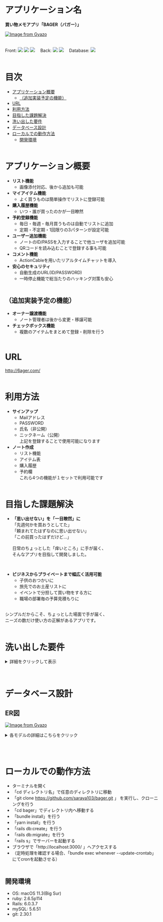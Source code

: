 # アプリケーション名
 **買い物メモアプリ「BAGER（バガー）」**

[![Image from Gyazo](https://i.gyazo.com/dab62d33e6b06e551a8f6c034ae8f425.jpg)](https://gyazo.com/dab62d33e6b06e551a8f6c034ae8f425)
<br><br><br>
Front: 
<img src="https://img.shields.io/badge/-Html5-550000.svg?logo=html5&style=popout">
<img src="https://img.shields.io/badge/-Css3-1572B6.svg?logo=css3&style=popout">
<img src="https://img.shields.io/badge/-Javascript-765.svg?logo=javascript&style=popout">
　Back: 
<img src="https://img.shields.io/badge/-Ruby-CC342D.svg?logo=ruby&style=popout">
<img src="https://img.shields.io/badge/-Rails-CC0000.svg?logo=rails&style=popout"> 
　Database: <img src="https://img.shields.io/badge/-Mysql-4479A1.svg?logo=mysql&style=popout">
<br><br>

# 目次
- [アプリケーション概要](#アプリケーション概要)
  - [（追加実装予定の機能）](#追加実装予定の機能)
- [URL](#url)
- [利用方法](#利用方法)
- [目指した課題解決](#目指した課題解決)
- [洗い出した要件](#洗い出した要件)
- [データベース設計](#データベース設計)
- [ローカルでの動作方法](#ローカルでの動作方法)
  - [開発環境](#開発環境)
<br><br>
# アプリケーション概要
* **リスト機能**
  * 画像添付対応、後から追加も可能
* **マイアイテム機能**
   * よく買うものは簡単操作でリストに登録可能
* **購入履歴機能**
  * いつ・誰が買ったのかが一目瞭然
* **予約登録機能**
  * 毎日・毎週・毎月買うものは自動でリストに追加
  * 定期・不定期・1回限りの3パターンが設定可能
* **ユーザー追加機能**
  * ノートのID/PASSを入力することで他ユーザを追加可能
  * QRコードを読み込むことで登録する事も可能
* **コメント機能**
  * ActionCableを用いたリアルタイムチャットを導入
* **安心のセキュリティ**
  * 自動生成のURL(ID/PASSWORD)
  * 一時停止機能で総当たりのハッキング対策も安心
<br><br>

## （追加実装予定の機能）
* **オーナー譲渡機能**
  * ノート管理者は後から変更・移譲可能
* **チェックボックス機能**
  * 複数のアイテムをまとめて登録・削除を行う
<br><br>

# URL
 http://6ager.com/
 <br><br>
<!--
## BASIC認証
* ID: admin
* PASS: 2105
<br><br>
-->

# 利用方法
* **サインアップ**
  * Mailアドレス
  * PASSWORD
  * 氏名（非公開）
  * ニックネーム（公開）<br>
上記を登録することで使用可能になります
* **ノート作成**
  * リスト機能
  * アイテム表
  * 購入履歴
  * 予約欄<br>
これら4つの機能が１セットで利用可能です
<br><br>

# 目指した課題解決
* **「思い出せない」を「一目瞭然」に**<br>
「先週何かを買おうとしてた」<br>
「頼まれてたはずなのに思い出せない」<br>
「この前買ったはずだけど...」<br><br>
日常のちょっとした「痒いところ」に手が届く、<br>
そんなアプリを目指して開発しました。<br>
<br>

* **ビジネスからプライベートまで幅広く活用可能**
  * 子供のおつかいに
  * 旅先でのお土産リストに
  * イベントで分担して買い物をする方に
  * 職場の部署毎の予算見積もりに<br>
<br>
シンプルだからこそ、ちょっとした場面で手が届く、<br>
ニーズの数だけ使い方の正解があるアプリです。<br>
<br>

# 洗い出した要件
<details>
<summary>詳細をクリックして表示</summary>

**ユーザー登録機能** 
* ログインしていない状態だとログイン画面にリダイレクトする
* 適切な情報を入力するとアカウント作成ができる
* 不適切な情報の場合、エラーを表示した上で新規登録画面に戻される
* 作成が完了すると、インデックスページに移行する
* インデックスページではログイン中のユーザ名が表示される
* ログアウトを押すとログイン画面に戻される
* 適切な情報を入力するとログインできる
* 不適切な情報の場合、エラーを表示してログイン画面に戻される<br>

**ノート機能**
* 作成するとリスト・アイテム・ログ・リザーブ機能が使用できる<br>
（以後「各種リスト機能」と記載）
* ノートのオーナー以外はノートの編集・削除を行うことができない
* ノートのオーナー以外でも各種リスト機能は編集・削除できる
* ノートを削除することで、各種リスト機能も削除される<br>

**アイテム機能**
* 名前・価格・個数を記入すれば登録できる<br>
（写真・条件・備考は空欄でも登録が可能）
* 編集を押すことで登録アイテムの修正ができる
* 削除ボタンを押すことで、登録したアイテムが削除される
* 画像が添付されていれば、サムネイルが表示される
* 画像添付がない場合、「NoImage」が表示される<br>

**リスト機能**
* 登録済みアイテムから選択することでリスト追加できる
* 完了を押すことで履歴に登録し、リストから削除される
* 取消を押すとリストから解除される（履歴には登録されない）<br>

**履歴機能**
* リストで完了ボタンを押すと、履歴に登録される
* 登録された履歴には、日時と購入者の情報が追加される
* 履歴は上から順に最新のものが表示される
* 詳細を押すことで履歴の詳細が表示される<br>

**予約機能**
* リストから選択し、次回追加予定日と繰り返しを指定すると、登録される
* 登録された状態で追加を押すと、その場でリストに登録される
* リストに同じアイテムが存在する場合、登録されない
* 削除を押した場合、予約一覧から削除される
* 次回追加予定日が「未定」の場合、リスト登録後の次回追加日が+1000年される
* 繰り返しが「定期的」の場合、リスト登録後に次回追加日が指定日数分延長される
* 繰り返しが「不定期」の場合、リスト登録後に次回追加予定日が「未定」に変更される
* 繰り返しが「今回限り」の場合、リスト登録後に予約一覧から削除される
* 毎日午前0時に、予約一覧の次回追加日を参照・登録処理を自動で行う<br>

**コメント機能**
* ノート毎にメッセージが発言・保存できる
* メッセージ一覧は上から新しいものが順番に表示される
* 発言を送信すると、読み込みを挟まず一番上に追加される
* メッセージを送信すると、リアルタイムに他の人（画面）にも反映される
* 自身が投稿したメッセージは色付きで表示される
* 当日のメッセージは「時:分:秒」、昨日以前は「月/日 時:分」で表示される<br>

**ノート招待・参加機能**
* ノートのオーナーのみ、ノート詳細ページへ移動する事ができる
* ノートのオーナー以外は、詳細ページに移行せず一覧ページへリダイレクトする
* ログインしていない場合は、ログイン画面へ移行する
* 詳細ページではノートのIDとPASSが表示される
* IDとPASSをパラメータに含んだURLとQRコードも表示される
* 上記URLからアクセスした場合、IDとPASSが入力された状態で登録ページが表示される
* 登録成功した場合、ノートが追加され一覧ページにリダイレクトする
* 登録失敗した場合、ユーザーのカウントが1追加され、エラー文が表示される
* カウントが5に到達すると、ユーザーのストップが1追加されて登録機能が一時停止する
* 毎朝5時に、ユーザーのカウントは0にリセットされる
* ストップが3に到達している場合、登録機能が長期間停止する
* 毎月1日の午前5時に、ユーザーのストップが1以上の場合-1される<br>

</details>
<br><br>
<!-- 
# 実装機能についての画像および説明
* 
* 
* 
* 
-->

# データベース設計
## ER図
[![Image from Gyazo](https://i.gyazo.com/4cd8e6e2eeb1a68fa888832bde68eafa.png)](https://gyazo.com/4cd8e6e2eeb1a68fa888832bde68eafa)

<details>
<summary>各モデルの詳細はこちらをクリック</summary>

## users テーブル
|Column             |Type    |Options                 |
|-------------------|--------|------------------------|
|email              |string  |null:false, unique:true |
|encrypted_password |string  |null:false              |
|first_name         |string  |null:false              |
|last_name          |string  |null:false              |
|nickname           |string  |null:false              |
|count              |integer |null:false              |
|stop               |integer |null:false              |

### Association
- has_many :notes, through: :note_users
- has_many :note_users
- has_many :items
- has_many :messages
- has_many :note_users
<br><br>

## notes テーブル

|Column          |Type       |Options                 |
|----------------|-----------|------------------------|
|character       |string     |null:false, unique:true |
|password        |string     |null:false              |
|owner           |integer    |null:false              |
|owner_name      |string     |null:false              |
|title           |string     |null:false              |
|genre_id        |integer    |null:false              |
|list_name       |string     |null:false              |
|log_name        |string     |null:false              |
|reserve_name    |string     |null:false              |
|item_name       |string     |null:false              |

### Association
- has_many :users, through: :note_users
- has_many :note_users
- has_one :list
- has_one :log
- has_one :reserve
- has_many :messages
- has_many :note_users
<br><br>

## note_users テーブル

|Column          |Type       |Options                      |
|----------------|-----------|-----------------------------|
|user            |references |null:false, foreign_key:true |
|note            |references |null:false, foreign_key:true |

### Association
- belongs_to :user
- belongs_to :note
<br><br>

## items テーブル

|Column          |Type       |Options                      |
|----------------|-----------|-----------------------------|
|name            |string     |null:false                   |
|price           |integer    |null:false                   |
|count           |integer    |null:false                   |
|condition       |string     |                             |
|memo            |text       |                             |
|note            |references |null:false, foreign_key:true |
|user            |references |null:false, foreign_key:true |

### Association
- belongs_to : user
- has_one : list
- has_many : logs
- has_many : reserves
<br><br>

## lists テーブル

|Column       |Type       |Options                      |
|-------------|-----------|-----------------------------|
|note         |references |null:false, foreign_key:true |
|item         |references |null:false, foreign_key:true |

### Association
- belongs_to :note
- belongs_to :item
<br><br>

## logs テーブル

|Column        |Type       |Options                      |
|--------------|-----------|-----------------------------|
|name          |string     |null:false                   |
|price         |integer    |null:false                   |
|count         |integer    |null:false                   |
|condition     |string     |                             |
|memo          |text       |                             |
|buyer         |string     |null:false                   |
|note          |references |null:false, foreign_key:true |
|user          |references |null:false, foreign_key:true |

### Association
- belongs_to :note
- belongs_to :user
<br><br>

## reserves テーブル

|Column        |Type       |Options                      |
|--------------|-----------|-----------------------------|
|date          |date       |null:false                   |
|next_id       |integer    |null:false                   |
|once_id       |integer    |null:false                   |
|note          |references |null:false, foreign_key:true |
|item          |references |null:false, foreign_key:true |

### Association
- belongs_to :note
- belongs_to :item
<br><br>

## messages テーブル

|Column        |Type       |Options                      |
|--------------|-----------|-----------------------------|
|content       |text       |null:false                   |
|user          |references |null:false, foreign_key:true |
|note          |references |null:false, foreign_key:true |

### Association
- belongs_to :user
- belongs_to :note

</details>

<br><br>
# ローカルでの動作方法
- ターミナルを開く
- 「cd ディレクトリ名」で任意のディレクトリに移動
- 「git clone https://github.com/saraya103/bager.git 」
を実行し、クローニングを行う
- 「cd bager」でディレクトリ内へ移動する
- 「bundle install」を行う
- 「yarn install」を行う
- 「rails db:create」を行う
- 「rails db:migrate」を行う
- 「rails s」でサーバーを起動する
- ブラウザで「http://localhost:3000/ 」へアクセスする
- （定時処理を確認する場合、「bundle exec whenever --update-crontab」<br>
にてcronを起動させる）
<br><br>
## 開発環境
- OS: macOS 11.3(Big Sur)
- ruby: 2.6.5p114
- Rails: 6.0.3.7
- mySQL: 5.6.51
- git: 2.30.1

